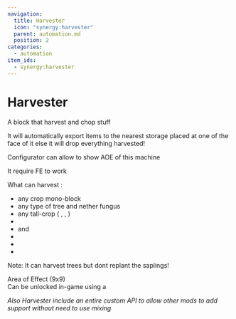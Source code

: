 ```yaml
---
navigation:
  title: Harvester
  icon: "synergy:harvester"
  parent: automation.md
  position: 2
categories:
  - automation
item_ids:
  - synergy:harvester
---
```


# Harvester

A block that harvest and chop stuff

It will automatically export items to the nearest storage placed at one of the face of it else it will drop everything harvested!

Configurator can allow to show AOE of this machine

It require FE to work

<BlockImage id="synergy:harvester" scale="4.0" p:enabled="true"/>

What can harvest :

- any crop mono-block
- any type of tree and nether fungus
- any tall-crop (<ItemLink id="minecraft:sugar_cane"/> , <ItemLink id="minecraft:cactus"/> , <ItemLink id="minecraft:bamboo"/>)
- <ItemLink id="minecraft:cocoa_beans"/>
- <ItemLink id="minecraft:melon"/> and <ItemLink id="minecraft:pumpkin"/>
- <ItemLink id="minecraft:sweet_berries"/>
- <ItemLink id="synergy:azalea_seeds"/>
- <ItemLink id="minecraft:nether_wart"/>

Note: It can harvest trees but dont replant the saplings!

<GameScene zoom="2" interactive={true}>

<Block x="1" y="0" z="1" id="minecraft:light_gray_terracotta"/>
<Block x="2" y="0" z="1" id="minecraft:white_terracotta"/>
<Block x="3" y="0" z="1" id="minecraft:light_gray_terracotta"/>
<Block x="4" y="0" z="1" id="minecraft:white_terracotta"/>
<Block x="5" y="0" z="1" id="minecraft:light_gray_terracotta"/>
<Block x="6" y="0" z="1" id="minecraft:white_terracotta"/>
<Block x="7" y="0" z="1" id="minecraft:light_gray_terracotta"/>
<Block x="8" y="0" z="1" id="minecraft:white_terracotta"/>
<Block x="9" y="0" z="1" id="minecraft:light_gray_terracotta"/>

<Block x="1" y="0" z="2" id="minecraft:white_terracotta"/>
<Block x="2" y="0" z="2" id="minecraft:light_gray_terracotta"/>
<Block x="3" y="0" z="2" id="minecraft:white_terracotta"/>
<Block x="4" y="0" z="2" id="minecraft:light_gray_terracotta"/>
<Block x="5" y="0" z="2" id="minecraft:white_terracotta"/>
<Block x="6" y="0" z="2" id="minecraft:light_gray_terracotta"/>
<Block x="7" y="0" z="2" id="minecraft:white_terracotta"/>
<Block x="8" y="0" z="2" id="minecraft:light_gray_terracotta"/>
<Block x="9" y="0" z="2" id="minecraft:white_terracotta"/>

<Block x="1" y="0" z="3" id="minecraft:light_gray_terracotta"/>
<Block x="2" y="0" z="3" id="minecraft:white_terracotta"/>
<Block x="3" y="0" z="3" id="minecraft:light_gray_terracotta"/>
<Block x="4" y="0" z="3" id="minecraft:white_terracotta"/>
<Block x="5" y="0" z="3" id="minecraft:light_gray_terracotta"/>
<Block x="6" y="0" z="3" id="minecraft:white_terracotta"/>
<Block x="7" y="0" z="3" id="minecraft:light_gray_terracotta"/>
<Block x="8" y="0" z="3" id="minecraft:white_terracotta"/>
<Block x="9" y="0" z="3" id="minecraft:light_gray_terracotta"/>

<Block x="1" y="0" z="4" id="minecraft:white_terracotta"/>
<Block x="2" y="0" z="4" id="minecraft:light_gray_terracotta"/>
<Block x="3" y="0" z="4" id="minecraft:white_terracotta"/>
<Block x="4" y="0" z="4" id="minecraft:light_gray_terracotta"/>
<Block x="5" y="0" z="4" id="minecraft:white_terracotta"/>
<Block x="6" y="0" z="4" id="minecraft:light_gray_terracotta"/>
<Block x="7" y="0" z="4" id="minecraft:white_terracotta"/>
<Block x="8" y="0" z="4" id="minecraft:light_gray_terracotta"/>
<Block x="9" y="0" z="4" id="minecraft:white_terracotta"/>

<Block x="1" y="0" z="5" id="minecraft:light_gray_terracotta"/>
<Block x="2" y="0" z="5" id="minecraft:white_terracotta"/>
<Block x="3" y="0" z="5" id="minecraft:light_gray_terracotta"/>
<Block x="4" y="0" z="5" id="minecraft:white_terracotta"/>
<Block x="5" y="0" z="5" id="minecraft:light_gray_terracotta"/>
<Block x="6" y="0" z="5" id="minecraft:white_terracotta"/>
<Block x="7" y="0" z="5" id="minecraft:light_gray_terracotta"/>
<Block x="8" y="0" z="5" id="minecraft:white_terracotta"/>
<Block x="9" y="0" z="5" id="minecraft:light_gray_terracotta"/>

<Block x="1" y="0" z="6" id="minecraft:white_terracotta"/>
<Block x="2" y="0" z="6" id="minecraft:light_gray_terracotta"/>
<Block x="3" y="0" z="6" id="minecraft:white_terracotta"/>
<Block x="4" y="0" z="6" id="minecraft:light_gray_terracotta"/>
<Block x="5" y="0" z="6" id="minecraft:white_terracotta"/>
<Block x="6" y="0" z="6" id="minecraft:light_gray_terracotta"/>
<Block x="7" y="0" z="6" id="minecraft:white_terracotta"/>
<Block x="8" y="0" z="6" id="minecraft:light_gray_terracotta"/>
<Block x="9" y="0" z="6" id="minecraft:white_terracotta"/>

<Block x="1" y="0" z="7" id="minecraft:light_gray_terracotta"/>
<Block x="2" y="0" z="7" id="minecraft:white_terracotta"/>
<Block x="3" y="0" z="7" id="minecraft:light_gray_terracotta"/>
<Block x="4" y="0" z="7" id="minecraft:white_terracotta"/>
<Block x="5" y="0" z="7" id="minecraft:light_gray_terracotta"/>
<Block x="6" y="0" z="7" id="minecraft:white_terracotta"/>
<Block x="7" y="0" z="7" id="minecraft:light_gray_terracotta"/>
<Block x="8" y="0" z="7" id="minecraft:white_terracotta"/>
<Block x="9" y="0" z="7" id="minecraft:light_gray_terracotta"/>

<Block x="1" y="0" z="8" id="minecraft:white_terracotta"/>
<Block x="2" y="0" z="8" id="minecraft:light_gray_terracotta"/>
<Block x="3" y="0" z="8" id="minecraft:white_terracotta"/>
<Block x="4" y="0" z="8" id="minecraft:light_gray_terracotta"/>
<Block x="5" y="0" z="8" id="minecraft:white_terracotta"/>
<Block x="6" y="0" z="8" id="minecraft:light_gray_terracotta"/>
<Block x="7" y="0" z="8" id="minecraft:white_terracotta"/>
<Block x="8" y="0" z="8" id="minecraft:light_gray_terracotta"/>
<Block x="9" y="0" z="8" id="minecraft:white_terracotta"/>

<Block x="1" y="0" z="9" id="minecraft:light_gray_terracotta"/>
<Block x="2" y="0" z="9" id="minecraft:white_terracotta"/>
<Block x="3" y="0" z="9" id="minecraft:light_gray_terracotta"/>
<Block x="4" y="0" z="9" id="minecraft:white_terracotta"/>
<Block x="5" y="0" z="9" id="minecraft:light_gray_terracotta"/>
<Block x="6" y="0" z="9" id="minecraft:white_terracotta"/>
<Block x="7" y="0" z="9" id="minecraft:light_gray_terracotta"/>
<Block x="8" y="0" z="9" id="minecraft:white_terracotta"/>
<Block x="9" y="0" z="9" id="minecraft:light_gray_terracotta"/>

  <Block x="5" y="1" z="10" id="synergy:harvester" p:facing="north" p:enabled="true"/>

<Block x="7" y="1" z="3" id="synergy:azalea" p:age="5"/>
<Block x="2" y="1" z="1" id="synergy:azalea" p:age="6"/>
<Block x="4" y="1" z="7" id="synergy:azalea" p:age="0"/>
<Block x="6" y="1" z="2" id="synergy:azalea" p:age="3"/>
<Block x="1" y="1" z="6" id="synergy:azalea" p:age="2"/>
<Block x="3" y="1" z="8" id="synergy:azalea" p:age="4"/>
<Block x="5" y="1" z="9" id="synergy:azalea" p:age="1"/>
<Block x="9" y="1" z="4" id="synergy:azalea" p:age="7"/>
<Block x="2" y="1" z="9" id="synergy:azalea" p:age="0"/>
<Block x="8" y="1" z="5" id="synergy:azalea" p:age="6"/>
<Block x="7" y="1" z="1" id="synergy:azalea" p:age="5"/>
<Block x="3" y="1" z="3" id="synergy:azalea" p:age="2"/>
<Block x="6" y="1" z="8" id="synergy:azalea" p:age="7"/>
<Block x="1" y="1" z="2" id="synergy:azalea" p:age="3"/>
<Block x="9" y="1" z="6" id="synergy:azalea" p:age="0"/>
<Block x="4" y="1" z="9" id="synergy:azalea" p:age="4"/>
<Block x="2" y="1" z="5" id="synergy:azalea" p:age="1"/>
<Block x="8" y="1" z="7" id="synergy:azalea" p:age="6"/>
<Block x="5" y="1" z="3" id="synergy:azalea" p:age="3"/>
<Block x="3" y="1" z="4" id="synergy:azalea" p:age="2"/>
<Block x="7" y="1" z="2" id="synergy:azalea" p:age="0"/>
<Block x="6" y="1" z="7" id="synergy:azalea" p:age="5"/>
<Block x="1" y="1" z="5" id="synergy:azalea" p:age="4"/>
<Block x="9" y="1" z="8" id="synergy:azalea" p:age="7"/>
<Block x="4" y="1" z="6" id="synergy:azalea" p:age="1"/>
<Block x="5" y="1" z="1" id="synergy:azalea" p:age="2"/>
<Block x="2" y="1" z="2" id="synergy:azalea" p:age="0"/>
<Block x="8" y="1" z="9" id="synergy:azalea" p:age="6"/>
<Block x="6" y="1" z="5" id="synergy:azalea" p:age="3"/>
<Block x="3" y="1" z="7" id="synergy:azalea" p:age="4"/>
<Block x="7" y="1" z="6" id="synergy:azalea" p:age="1"/>

  <BoxAnnotation color="#00FF00" min="1.0 1.0 1.0" max="10.0 2.0 10.0">
       Area of Effect (9x9) <br/> Can be unlocked in-game using a <ItemImage id="synergy:configurator" scale="0.75"/> <ItemLink id="synergy:configurator"/>
  </BoxAnnotation>

</GameScene>

<RecipeFor id="synergy:harvester" />

_Also Harvester include an entire custom API to allow other mods to add support without need to use mixing_

